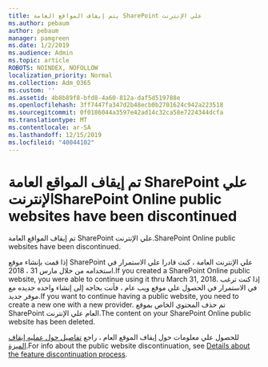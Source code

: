 ```yaml
---
title: يتم إيقاف المواقع العامة SharePoint علي الإنترنت
ms.author: pebaum
author: pebaum
manager: pamgreen
ms.date: 1/2/2019
ms.audience: Admin
ms.topic: article
ROBOTS: NOINDEX, NOFOLLOW
localization_priority: Normal
ms.collection: Adm_O365
ms.custom: ''
ms.assetid: 4b8b89f8-bfd8-4a60-812a-daf5d519788e
ms.openlocfilehash: 3ff7447fa347d2b48ecb0b2701624c942a223518
ms.sourcegitcommit: 0f0186044a3597e42ad14c32ca58e7224344dcfa
ms.translationtype: MT
ms.contentlocale: ar-SA
ms.lasthandoff: 12/15/2019
ms.locfileid: "40044102"
---
```

# <a name="sharepoint-online-public-websites-have-been-discontinued"></a><span data-ttu-id="6b252-102">تم إيقاف المواقع العامة SharePoint علي الإنترنت</span><span class="sxs-lookup"><span data-stu-id="6b252-102">SharePoint Online public websites have been discontinued</span></span>

<span data-ttu-id="6b252-103">تم إيقاف المواقع العامة SharePoint علي الإنترنت.</span><span class="sxs-lookup"><span data-stu-id="6b252-103">SharePoint Online public websites have been discontinued.</span></span>

<span data-ttu-id="6b252-104">إذا قمت بإنشاء موقع SharePoint علي الإنترنت العامة ، كنت قادرا علي الاستمرار في استخدامه من خلال مارس 31 ، 2018.</span><span class="sxs-lookup"><span data-stu-id="6b252-104">If you created a SharePoint Online public website, you were able to continue using it thru March 31, 2018.</span></span> <span data-ttu-id="6b252-105">إذا كنت ترغب في الاستمرار في الحصول علي موقع ويب عام ، فأنت بحاجه إلى إنشاء واحده جديده مع موفر جديد.</span><span class="sxs-lookup"><span data-stu-id="6b252-105">If you want to continue having a public website, you need to create a new one with a new provider.</span></span> <span data-ttu-id="6b252-106">تم حذف المحتوي الخاص بموقع SharePoint العام علي الإنترنت.</span><span class="sxs-lookup"><span data-stu-id="6b252-106">The content on your SharePoint Online public website has been deleted.</span></span>

<span data-ttu-id="6b252-107">للحصول علي معلومات حول إيقاف الموقع العام ، راجع [تفاصيل حول عمليه إيقاف الميزة](https://go.microsoft.com/fwlink/?linkid=866980).</span><span class="sxs-lookup"><span data-stu-id="6b252-107">For info about the public website discontinuation, see [Details about the feature discontinuation process](https://go.microsoft.com/fwlink/?linkid=866980).</span></span>
